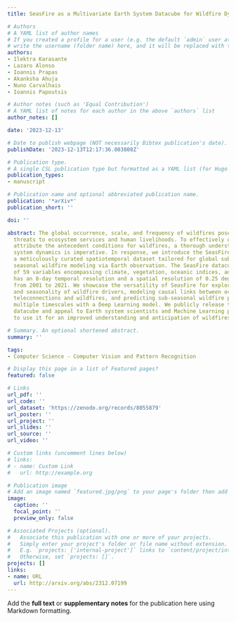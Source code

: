 ```yaml
---
title: SeasFire as a Multivariate Earth System Datacube for Wildfire Dynamics

# Authors
# A YAML list of author names
# If you created a profile for a user (e.g. the default `admin` user at `content/authors/admin/`), 
# write the username (folder name) here, and it will be replaced with their full name and linked to their profile.
authors:
- Ilektra Karasante
- Lazaro Alonso
- Ioannis Prapas
- Akanksha Ahuja
- Nuno Carvalhais
- Ioannis Papoutsis

# Author notes (such as 'Equal Contribution')
# A YAML list of notes for each author in the above `authors` list
author_notes: []

date: '2023-12-13'

# Date to publish webpage (NOT necessarily Bibtex publication's date).
publishDate: '2023-12-13T12:17:36.003808Z'

# Publication type.
# A single CSL publication type but formatted as a YAML list (for Hugo requirements).
publication_types:
- manuscript

# Publication name and optional abbreviated publication name.
publication: '*arXiv*'
publication_short: ''

doi: ''

abstract: The global occurrence, scale, and frequency of wildfires pose significant
  threats to ecosystem services and human livelihoods. To effectively quantify and
  attribute the antecedent conditions for wildfires, a thorough understanding of Earth
  system dynamics is imperative. In response, we introduce the SeasFire datacube,
  a meticulously curated spatiotemporal dataset tailored for global sub-seasonal to
  seasonal wildfire modeling via Earth observation. The SeasFire datacube comprises
  of 59 variables encompassing climate, vegetation, oceanic indices, and human factors,
  has an 8-day temporal resolution and a spatial resolution of 0.25 degrees, and spans
  from 2001 to 2021. We showcase the versatility of SeasFire for exploring the variability
  and seasonality of wildfire drivers, modeling causal links between ocean-climate
  teleconnections and wildfires, and predicting sub-seasonal wildfire patterns across
  multiple timescales with a Deep Learning model. We publicly release the SeasFire
  datacube and appeal to Earth system scientists and Machine Learning practitioners
  to use it for an improved understanding and anticipation of wildfires.

# Summary. An optional shortened abstract.
summary: ''

tags:
- Computer Science - Computer Vision and Pattern Recognition

# Display this page in a list of Featured pages?
featured: false

# Links
url_pdf: ''
url_code: ''
url_dataset: 'https://zenodo.org/records/8055879'
url_poster: ''
url_project: ''
url_slides: ''
url_source: ''
url_video: ''

# Custom links (uncomment lines below)
# links:
# - name: Custom Link
#   url: http://example.org

# Publication image
# Add an image named `featured.jpg/png` to your page's folder then add a caption below.
image:
  caption: ''
  focal_point: ''
  preview_only: false

# Associated Projects (optional).
#   Associate this publication with one or more of your projects.
#   Simply enter your project's folder or file name without extension.
#   E.g. `projects: ['internal-project']` links to `content/project/internal-project/index.md`.
#   Otherwise, set `projects: []`.
projects: []
links:
- name: URL
  url: http://arxiv.org/abs/2312.07199
---
```


Add the **full text** or **supplementary notes** for the publication here using Markdown formatting.
